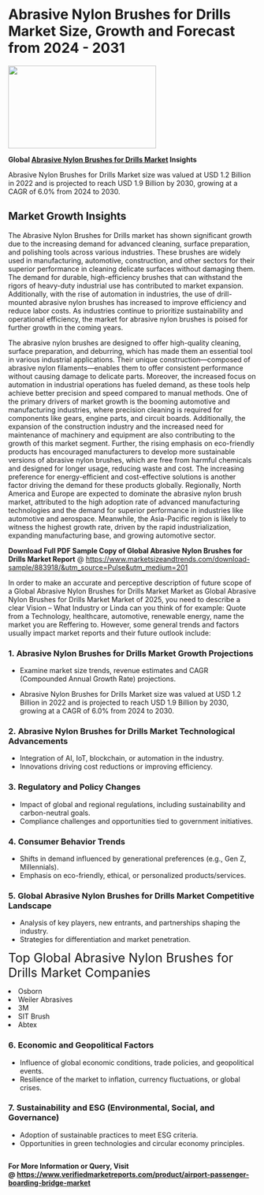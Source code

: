 <H1>Abrasive Nylon Brushes for Drills Market Size, Growth and Forecast from 2024 - 2031</H1><img class="aligncenter size-medium wp-image-584254" src="https://thirdeyenews.in/wp-content/uploads/2024/09/Global-Market-Research-300x168.jpeg" alt="" width="300" height="168" /><p><strong>Global&nbsp;<a href="https://www.marketsizeandtrends.com/download-sample/883918/&amp;utm_source=Pulse&amp;utm_medium=201">Abrasive Nylon Brushes for Drills Market</a> Insights</strong></p><p>Abrasive Nylon Brushes for Drills Market size was valued at USD 1.2 Billion in 2022 and is projected to reach USD 1.9 Billion by 2030, growing at a CAGR of 6.0% from 2024 to 2030.</p><p><h2>Market Growth Insights</h2> <p>The Abrasive Nylon Brushes for Drills market has shown significant growth due to the increasing demand for advanced cleaning, surface preparation, and polishing tools across various industries. These brushes are widely used in manufacturing, automotive, construction, and other sectors for their superior performance in cleaning delicate surfaces without damaging them. The demand for durable, high-efficiency brushes that can withstand the rigors of heavy-duty industrial use has contributed to market expansion. Additionally, with the rise of automation in industries, the use of drill-mounted abrasive nylon brushes has increased to improve efficiency and reduce labor costs. As industries continue to prioritize sustainability and operational efficiency, the market for abrasive nylon brushes is poised for further growth in the coming years. </p> <p>The abrasive nylon brushes are designed to offer high-quality cleaning, surface preparation, and deburring, which has made them an essential tool in various industrial applications. Their unique construction—composed of abrasive nylon filaments—enables them to offer consistent performance without causing damage to delicate parts. Moreover, the increased focus on automation in industrial operations has fueled demand, as these tools help achieve better precision and speed compared to manual methods. One of the primary drivers of market growth is the booming automotive and manufacturing industries, where precision cleaning is required for components like gears, engine parts, and circuit boards. Additionally, the expansion of the construction industry and the increased need for maintenance of machinery and equipment are also contributing to the growth of this market segment. Further, the rising emphasis on eco-friendly products has encouraged manufacturers to develop more sustainable versions of abrasive nylon brushes, which are free from harmful chemicals and designed for longer usage, reducing waste and cost. The increasing preference for energy-efficient and cost-effective solutions is another factor driving the demand for these products globally. Regionally, North America and Europe are expected to dominate the abrasive nylon brush market, attributed to the high adoption rate of advanced manufacturing technologies and the demand for superior performance in industries like automotive and aerospace. Meanwhile, the Asia-Pacific region is likely to witness the highest growth rate, driven by the rapid industrialization, expanding manufacturing base, and growing automotive sector. </p><p><span class=""><strong>Download Full PDF Sample Copy of Global Abrasive Nylon Brushes for Drills Market Report</strong> @ <a href="https://www.marketsizeandtrends.com/download-sample/883918/&amp;utm_source=Pulse&amp;utm_medium=201" target="_blank">https://www.marketsizeandtrends.com/download-sample/883918/&amp;utm_source=Pulse&amp;utm_medium=201</a></span></p><p>In order to make an accurate and perceptive description of future scope of a Global&nbsp;Abrasive Nylon Brushes for Drills Market Market as Global&nbsp;Abrasive Nylon Brushes for Drills Market Market of 2025, you need to describe a clear Vision &ndash; What Industry or Linda can you think of for example: Quote from a Technology, healthcare, automotive, renewable energy, name the market you are Reffering to. However, some general trends and factors usually impact market reports and their future outlook include:</p><h3>1.&nbsp;<strong>Abrasive Nylon Brushes for Drills Market Growth Projections</strong></h3><ul><li>Examine market size trends, revenue estimates and CAGR (Compounded Annual Growth Rate) projections.</li><li><p>Abrasive Nylon Brushes for Drills Market size was valued at USD 1.2 Billion in 2022 and is projected to reach USD 1.9 Billion by 2030, growing at a CAGR of 6.0% from 2024 to 2030.</p></li></ul><h3>2.&nbsp;<strong>Abrasive Nylon Brushes for Drills Market Technological Advancements</strong></h3><ul><li>Integration of AI, IoT, blockchain, or automation in the industry.</li><li>Innovations driving cost reductions or improving efficiency.</li></ul><h3>3.&nbsp;<strong>Regulatory and Policy Changes</strong></h3><ul><li>Impact of global and regional regulations, including sustainability and carbon-neutral goals.</li><li>Compliance challenges and opportunities tied to government initiatives.</li></ul><h3>4.&nbsp;<strong>Consumer Behavior Trends</strong></h3><ul><li>Shifts in demand influenced by generational preferences (e.g., Gen Z, Millennials).</li><li>Emphasis on eco-friendly, ethical, or personalized products/services.</li></ul><h3>5.&nbsp;<strong>Global Abrasive Nylon Brushes for Drills Market Competitive Landscape</strong></h3><ul><li>Analysis of key players, new entrants, and partnerships shaping the industry.</li><li>Strategies for differentiation and market penetration.</li></ul><p data-pm-slice="1 1 []"><span style="color: inherit; font-family: inherit; font-size: 25px;">Top Global Abrasive Nylon Brushes for Drills Market Companies</span></p><div class="" data-test-id=""><p><li>Osborn</li><li> Weiler Abrasives</li><li> 3M</li><li> SIT Brush</li><li> Abtex</li></p></div><h3>6.&nbsp;<strong>Economic and Geopolitical Factors</strong></h3><ul><li>Influence of global economic conditions, trade policies, and geopolitical events.</li><li>Resilience of the market to inflation, currency fluctuations, or global crises.</li></ul><h3>7.&nbsp;<strong>Sustainability and ESG (Environmental, Social, and Governance)</strong></h3><ul><li>Adoption of sustainable practices to meet ESG criteria.</li><li>Opportunities in green technologies and circular economy principles.</li></ul><h2><strong style="font-size: 14px;">For More Information or Query, Visit @&nbsp;</strong><a style="background-color: #ffffff; font-size: 14px;" href="https://www.marketsizeandtrends.com/report/abrasive-nylon-brushes-for-drills-market/" target="_blank">https://www.verifiedmarketreports.com/product/airport-passenger-boarding-bridge-market</a></h2>
